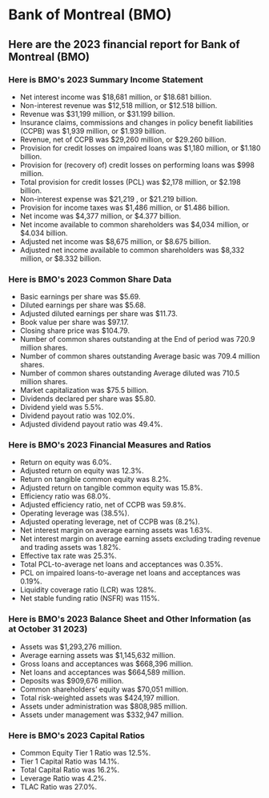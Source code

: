 # Bank of Montreal (BMO)

## Here are the 2023 financial report for Bank of Montreal (BMO)

### Here is BMO's 2023 Summary Income Statement
- Net interest income was $18,681 million, or $18.681 billion. 
- Non-interest revenue was $12,518 million, or $12.518 billion. 
- Revenue was $31,199 million, or $31.199 billion. 
- Insurance claims, commissions and changes in policy benefit liabilities (CCPB) was $1,939 million, or $1.939 billion. 
- Revenue, net of CCPB was $29,260 million, or $29.260 billion. 
- Provision for credit losses on impaired loans was $1,180 million, or $1.180 billion. 
- Provision for (recovery of) credit losses on performing loans was $998 million. 
- Total provision for credit losses (PCL) was $2,178 million, or $2.198 billion. 
- Non-interest expense was $21,219 , or $21.219 billion. 
- Provision for income taxes was $1,486 million, or $1.486 billion. 
- Net income was $4,377 million, or $4.377 billion. 
- Net income available to common shareholders was $4,034 million, or $4.034 billion. 
- Adjusted net income was $8,675 million, or $8.675 billion. 
- Adjusted net income available to common shareholders was $8,332 million, or $8.332 billion. 

### Here is BMO's 2023 Common Share Data
- Basic earnings per share was $5.69. 
- Diluted earnings per share was $5.68. 
- Adjusted diluted earnings per share was $11.73. 
- Book value per share was $97.17. 
- Closing share price was $104.79. 
- Number of common shares outstanding at the End of period was 720.9 million shares. 
- Number of common shares outstanding Average basic was 709.4 million shares. 
- Number of common shares outstanding Average diluted was 710.5 million shares. 
- Market capitalization was $75.5 billion. 
- Dividends declared per share was $5.80. 
- Dividend yield was 5.5%. 
- Dividend payout ratio was 102.0%. 
- Adjusted dividend payout ratio was 49.4%. 

### Here is BMO's 2023 Financial Measures and Ratios
- Return on equity was 6.0%. 
- Adjusted return on equity was 12.3%. 
- Return on tangible common equity was 8.2%. 
- Adjusted return on tangible common equity was 15.8%. 
- Efficiency ratio was 68.0%. 
- Adjusted efficiency ratio, net of CCPB was 59.8%. 
- Operating leverage was (38.5%). 
- Adjusted operating leverage, net of CCPB was (8.2%). 
- Net interest margin on average earning assets was 1.63%. 
- Net interest margin on average earning assets excluding trading revenue and trading assets was 1.82%. 
- Effective tax rate was 25.3%. 
- Total PCL-to-average net loans and acceptances was 0.35%. 
- PCL on impaired loans-to-average net loans and acceptances was 0.19%. 
- Liquidity coverage ratio (LCR) was 128%. 
- Net stable funding ratio (NSFR) was 115%. 

### Here is BMO's 2023 Balance Sheet and Other Information (as at October 31 2023)
- Assets was $1,293,276 million. 
- Average earning assets was $1,145,632 million. 
- Gross loans and acceptances was $668,396 million. 
- Net loans and acceptances was $664,589 million. 
- Deposits was $909,676 million. 
- Common shareholders’ equity was $70,051 million. 
- Total risk-weighted assets was $424,197 million. 
- Assets under administration was $808,985 million. 
- Assets under management was $332,947 million. 

### Here is BMO's 2023 Capital Ratios
- Common Equity Tier 1 Ratio was 12.5%. 
- Tier 1 Capital Ratio was 14.1%. 
- Total Capital Ratio was 16.2%. 
- Leverage Ratio was 4.2%. 
- TLAC Ratio was 27.0%. 
